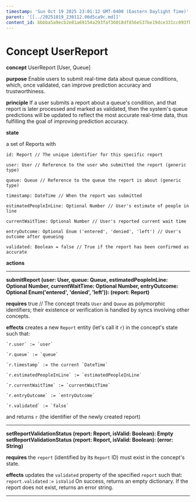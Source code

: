 ```yaml
---
timestamp: 'Sun Oct 19 2025 23:01:12 GMT-0400 (Eastern Daylight Time)'
parent: '[[../20251019_230112.06d5ca9c.md]]'
content_id: bbbba5a9ecb2e01a69154a293faf36018df856e537be19dce331cc093fbb1db9
---
```


# Concept UserReport

**concept** UserReport \[User, Queue]

**purpose** Enable users to submit real-time data about queue conditions, which, once validated, can improve prediction accuracy and trustworthiness.

**principle** If a user submits a report about a queue's condition, and that report is later processed and marked as validated, then the system's queue predictions will be updated to reflect the most accurate real-time data, thus fulfilling the goal of improving prediction accuracy.

**state**

a set of Reports with

```
id: Report // The unique identifier for this specific report

user: User // Reference to the user who submitted the report (generic type)

queue: Queue // Reference to the queue the report is about (generic type)

timestamp: DateTime // When the report was submitted

estimatedPeopleInLine: Optional Number // User's estimate of people in line

currentWaitTime: Optional Number // User's reported current wait time

entryOutcome: Optional Enum ('entered', 'denied', 'left') // User's outcome after queueing

validated: Boolean = false // True if the report has been confirmed as accurate
```

**actions**

***

**submitReport (user: User, queue: Queue, estimatedPeopleInLine: Optional Number, currentWaitTime: Optional Number, entryOutcome: Optional Enum('entered', 'denied', 'left')): (report: Report)**

**requires** true // The concept treats `User` and `Queue` as polymorphic identifiers; their existence or verification is handled by syncs involving other concepts.

**effects** creates a new `Report` entity (let's call it `r`) in the concept's state such that:

```
`r.user` := `user`

`r.queue` := `queue`

`r.timestamp` := the current `DateTime`

`r.estimatedPeopleInLine` := `estimatedPeopleInLine`

`r.currentWaitTime` := `currentWaitTime`

`r.entryOutcome` := `entryOutcome`

`r.validated` := `false`
```

and returns `r` (the identifier of the newly created report)

***

**setReportValidationStatus (report: Report, isValid: Boolean): Empty**
**setReportValidationStatus (report: Report, isValid: Boolean): (error: String)**

**requires** the `report` (identified by its `Report` ID) must exist in the concept's state.

**effects** updates the `validated` property of the specified `report` such that:
`report.validated` := `isValid`
On success, returns an empty dictionary. If the report does not exist, returns an error string.

***
